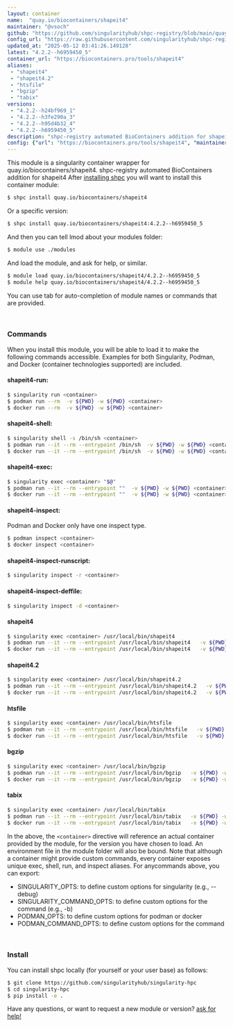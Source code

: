 ```yaml
---
layout: container
name:  "quay.io/biocontainers/shapeit4"
maintainer: "@vsoch"
github: "https://github.com/singularityhub/shpc-registry/blob/main/quay.io/biocontainers/shapeit4/container.yaml"
config_url: "https://raw.githubusercontent.com/singularityhub/shpc-registry/main/quay.io/biocontainers/shapeit4/container.yaml"
updated_at: "2025-05-12 03:41:26.149128"
latest: "4.2.2--h6959450_5"
container_url: "https://biocontainers.pro/tools/shapeit4"
aliases:
 - "shapeit4"
 - "shapeit4.2"
 - "htsfile"
 - "bgzip"
 - "tabix"
versions:
 - "4.2.2--h24bf969_1"
 - "4.2.2--h3fe290a_3"
 - "4.2.2--h95d4b32_4"
 - "4.2.2--h6959450_5"
description: "shpc-registry automated BioContainers addition for shapeit4"
config: {"url": "https://biocontainers.pro/tools/shapeit4", "maintainer": "@vsoch", "description": "shpc-registry automated BioContainers addition for shapeit4", "latest": {"4.2.2--h6959450_5": "sha256:6b06fe620f42de33a94007f6205d4de82845cb64edeecc966833ae275062684e"}, "tags": {"4.2.2--h24bf969_1": "sha256:99027f00d2dabd6151f01612cc17d06c1a8731a04473bc2ad24a4cb1f734a861", "4.2.2--h3fe290a_3": "sha256:5f48c74a5cf6ce180071ec080b7ec88ef196a8477d8b9c1e0d71dc5a5ae54edd", "4.2.2--h95d4b32_4": "sha256:90f225faef7cefbe7c65031e16b7c84ac26dba76a3754c021faf2e4337b51a94", "4.2.2--h6959450_5": "sha256:6b06fe620f42de33a94007f6205d4de82845cb64edeecc966833ae275062684e"}, "docker": "quay.io/biocontainers/shapeit4", "aliases": {"shapeit4": "/usr/local/bin/shapeit4", "shapeit4.2": "/usr/local/bin/shapeit4.2", "htsfile": "/usr/local/bin/htsfile", "bgzip": "/usr/local/bin/bgzip", "tabix": "/usr/local/bin/tabix"}}
---
```


This module is a singularity container wrapper for quay.io/biocontainers/shapeit4.
shpc-registry automated BioContainers addition for shapeit4
After [installing shpc](#install) you will want to install this container module:


```bash
$ shpc install quay.io/biocontainers/shapeit4
```

Or a specific version:

```bash
$ shpc install quay.io/biocontainers/shapeit4:4.2.2--h6959450_5
```

And then you can tell lmod about your modules folder:

```bash
$ module use ./modules
```

And load the module, and ask for help, or similar.

```bash
$ module load quay.io/biocontainers/shapeit4/4.2.2--h6959450_5
$ module help quay.io/biocontainers/shapeit4/4.2.2--h6959450_5
```

You can use tab for auto-completion of module names or commands that are provided.

<br>

### Commands

When you install this module, you will be able to load it to make the following commands accessible.
Examples for both Singularity, Podman, and Docker (container technologies supported) are included.

#### shapeit4-run:

```bash
$ singularity run <container>
$ podman run --rm  -v ${PWD} -w ${PWD} <container>
$ docker run --rm  -v ${PWD} -w ${PWD} <container>
```

#### shapeit4-shell:

```bash
$ singularity shell -s /bin/sh <container>
$ podman run --it --rm --entrypoint /bin/sh  -v ${PWD} -w ${PWD} <container>
$ docker run --it --rm --entrypoint /bin/sh  -v ${PWD} -w ${PWD} <container>
```

#### shapeit4-exec:

```bash
$ singularity exec <container> "$@"
$ podman run --it --rm --entrypoint ""  -v ${PWD} -w ${PWD} <container> "$@"
$ docker run --it --rm --entrypoint ""  -v ${PWD} -w ${PWD} <container> "$@"
```

#### shapeit4-inspect:

Podman and Docker only have one inspect type.

```bash
$ podman inspect <container>
$ docker inspect <container>
```

#### shapeit4-inspect-runscript:

```bash
$ singularity inspect -r <container>
```

#### shapeit4-inspect-deffile:

```bash
$ singularity inspect -d <container>
```


#### shapeit4

```bash
$ singularity exec <container> /usr/local/bin/shapeit4
$ podman run --it --rm --entrypoint /usr/local/bin/shapeit4   -v ${PWD} -w ${PWD} <container> -c " $@"
$ docker run --it --rm --entrypoint /usr/local/bin/shapeit4   -v ${PWD} -w ${PWD} <container> -c " $@"
```


#### shapeit4.2

```bash
$ singularity exec <container> /usr/local/bin/shapeit4.2
$ podman run --it --rm --entrypoint /usr/local/bin/shapeit4.2   -v ${PWD} -w ${PWD} <container> -c " $@"
$ docker run --it --rm --entrypoint /usr/local/bin/shapeit4.2   -v ${PWD} -w ${PWD} <container> -c " $@"
```


#### htsfile

```bash
$ singularity exec <container> /usr/local/bin/htsfile
$ podman run --it --rm --entrypoint /usr/local/bin/htsfile   -v ${PWD} -w ${PWD} <container> -c " $@"
$ docker run --it --rm --entrypoint /usr/local/bin/htsfile   -v ${PWD} -w ${PWD} <container> -c " $@"
```


#### bgzip

```bash
$ singularity exec <container> /usr/local/bin/bgzip
$ podman run --it --rm --entrypoint /usr/local/bin/bgzip   -v ${PWD} -w ${PWD} <container> -c " $@"
$ docker run --it --rm --entrypoint /usr/local/bin/bgzip   -v ${PWD} -w ${PWD} <container> -c " $@"
```


#### tabix

```bash
$ singularity exec <container> /usr/local/bin/tabix
$ podman run --it --rm --entrypoint /usr/local/bin/tabix   -v ${PWD} -w ${PWD} <container> -c " $@"
$ docker run --it --rm --entrypoint /usr/local/bin/tabix   -v ${PWD} -w ${PWD} <container> -c " $@"
```



In the above, the `<container>` directive will reference an actual container provided
by the module, for the version you have chosen to load. An environment file in the
module folder will also be bound. Note that although a container
might provide custom commands, every container exposes unique exec, shell, run, and
inspect aliases. For anycommands above, you can export:

 - SINGULARITY_OPTS: to define custom options for singularity (e.g., --debug)
 - SINGULARITY_COMMAND_OPTS: to define custom options for the command (e.g., -b)
 - PODMAN_OPTS: to define custom options for podman or docker
 - PODMAN_COMMAND_OPTS: to define custom options for the command

<br>

### Install

You can install shpc locally (for yourself or your user base) as follows:

```bash
$ git clone https://github.com/singularityhub/singularity-hpc
$ cd singularity-hpc
$ pip install -e .
```

Have any questions, or want to request a new module or version? [ask for help!](https://github.com/singularityhub/singularity-hpc/issues)